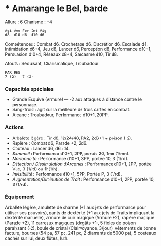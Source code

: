 
# * Amarange le Bel, barde

Allure : 6
Charisme : +4

	Agi	Âme	For	Int	Vig
	d8	d10	d6	d10	d6

Compétences : Combat d6, Crochetage d6, Discrétion d6, Escalade d4, Intimidation d6+4, Jeu d8, Lancer d6, Perception d8, Performance d10+1, Persuasion d10+4, Réseaux d8+4, Sarcasme d10, Tir d8.

Atouts : Séduisant, Charismatique, Troubadour

	PAR	RES
	7 (2)   7 (2)

### Capacités spéciales
- Grande Esquive (Armure) — -2 aux attaques à distance contre le personnage.
- Sang-froid : agit sur la meilleure de trois cartes en combat.
- Arcane : Troubadour, Performance d10+1, 20PP.

### Actions
- Arbalète légère : Tir d8, 12/24/48, PA2, 2d6+1 + poison (-2).
- Rapière : Combat d6, Parade +2, 2d6.
- Couteau : Lancer d6, d6+d4.
- _Sommeil_ : Performance d10+1, 2PP, portée 20, 1mn (1/mn).
- _Marionnette_ : Performance d10+1, 3PP, portée 10, 3 (1/rd).
- _Détection / Dissimulation d’Arcanes_ : Performance d10+1, 2PP, portée Vue, 3 (1/rd) ou 1h(1/h).
- _Invisibilité_ : Performance d10+1, 5PP, Portée P, 3 (1/rd).
- _Augmentation/Diminution de Trait_ : Performance d10+1, 2PP, portée 10, 3 (1/rd).

### Équipement
Arbalète légère, amulette de charme (+1 aux jets de performance pour utiliser ses pouvoirs), gants de dextérité (+1 aux jets de Traits impliquant la dextérité manuelle), armure de cuir magique (Armure +2), rapière magique (Parade +2), 11 carreaux magiques (dégâts +1), 5 fioles de poison paralysant (-2), boule de cristal (Clairvoyance, 3/jour), vêtements de bonne facture, bourses (54 pa, 57 pc, 241 po, 2 diamants de 5000 pa), 5 couteaux cachés sur lui, deux flûtes, luth.
